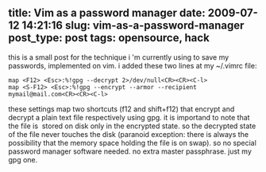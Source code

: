 title: Vim as a password manager
date: 2009-07-12 14:21:16
slug: vim-as-a-password-manager
post_type: post
tags: opensource, hack
---

this is a small post for the technique i 'm currently using to save my passwords, implemented on vim. i added these two lines at my ~/.vimrc file:

    map <F12> <Esc>:%!gpg --decrypt 2>/dev/null<CR><CR><C-l>
    map <S-F12> <Esc>:%!gpg --encrypt --armor --recipient mymail@mail.com<CR><CR><C-l>

these settings map two shortcuts (f12 and shift+f12) that encrypt and decrypt a plain text file respectively using gpg. it is importand to note that the file is  stored on disk only in the encrypted state. so the decrypted state of the file never touches the disk (paranoid exception: there is always the possibility that the memory space holding the file is on swap). so no special password manager software needed. no extra master passphrase. just my gpg one.
